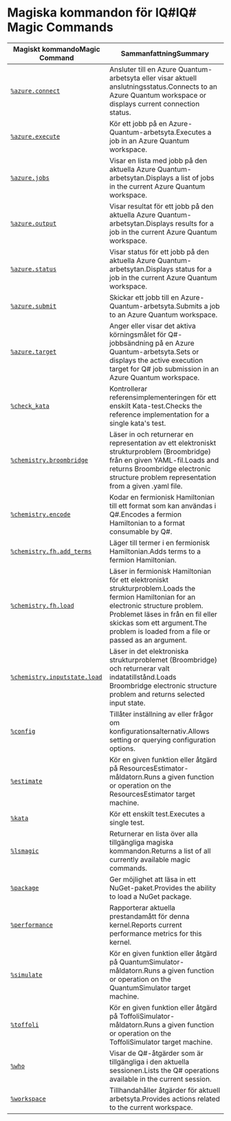 # <a name="iq-magic-commands"></a><span data-ttu-id="8dd88-101">Magiska kommandon för IQ#</span><span class="sxs-lookup"><span data-stu-id="8dd88-101">IQ# Magic Commands</span></span>

| <span data-ttu-id="8dd88-102">Magiskt kommando</span><span class="sxs-lookup"><span data-stu-id="8dd88-102">Magic Command</span></span> | <span data-ttu-id="8dd88-103">Sammanfattning</span><span class="sxs-lookup"><span data-stu-id="8dd88-103">Summary</span></span> |
|---------------|---------|
| [`%azure.connect`](xref:microsoft.quantum.iqsharp.magic-ref.azure.connect) | <span data-ttu-id="8dd88-104">Ansluter till en Azure Quantum-arbetsyta eller visar aktuell anslutningsstatus.</span><span class="sxs-lookup"><span data-stu-id="8dd88-104">Connects to an Azure Quantum workspace or displays current connection status.</span></span> |
| [`%azure.execute`](xref:microsoft.quantum.iqsharp.magic-ref.azure.execute) | <span data-ttu-id="8dd88-105">Kör ett jobb på en Azure-Quantum-arbetsyta.</span><span class="sxs-lookup"><span data-stu-id="8dd88-105">Executes a job in an Azure Quantum workspace.</span></span> |
| [`%azure.jobs`](xref:microsoft.quantum.iqsharp.magic-ref.azure.jobs) | <span data-ttu-id="8dd88-106">Visar en lista med jobb på den aktuella Azure Quantum-arbetsytan.</span><span class="sxs-lookup"><span data-stu-id="8dd88-106">Displays a list of jobs in the current Azure Quantum workspace.</span></span> |
| [`%azure.output`](xref:microsoft.quantum.iqsharp.magic-ref.azure.output) | <span data-ttu-id="8dd88-107">Visar resultat för ett jobb på den aktuella Azure Quantum-arbetsytan.</span><span class="sxs-lookup"><span data-stu-id="8dd88-107">Displays results for a job in the current Azure Quantum workspace.</span></span> |
| [`%azure.status`](xref:microsoft.quantum.iqsharp.magic-ref.azure.status) | <span data-ttu-id="8dd88-108">Visar status för ett jobb på den aktuella Azure Quantum-arbetsytan.</span><span class="sxs-lookup"><span data-stu-id="8dd88-108">Displays status for a job in the current Azure Quantum workspace.</span></span> |
| [`%azure.submit`](xref:microsoft.quantum.iqsharp.magic-ref.azure.submit) | <span data-ttu-id="8dd88-109">Skickar ett jobb till en Azure-Quantum-arbetsyta.</span><span class="sxs-lookup"><span data-stu-id="8dd88-109">Submits a job to an Azure Quantum workspace.</span></span> |
| [`%azure.target`](xref:microsoft.quantum.iqsharp.magic-ref.azure.target) | <span data-ttu-id="8dd88-110">Anger eller visar det aktiva körningsmålet för Q#-jobbsändning på en Azure Quantum-arbetsyta.</span><span class="sxs-lookup"><span data-stu-id="8dd88-110">Sets or displays the active execution target for Q# job submission in an Azure Quantum workspace.</span></span> |
| [`%check_kata`](xref:microsoft.quantum.iqsharp.magic-ref.check_kata) | <span data-ttu-id="8dd88-111">Kontrollerar referensimplementeringen för ett enskilt Kata-test.</span><span class="sxs-lookup"><span data-stu-id="8dd88-111">Checks the reference implementation for a single kata's test.</span></span> |
| [`%chemistry.broombridge`](xref:microsoft.quantum.iqsharp.magic-ref.chemistry.broombridge) | <span data-ttu-id="8dd88-112">Läser in och returnerar en representation av ett elektroniskt strukturproblem (Broombridge) från en given YAML-fil.</span><span class="sxs-lookup"><span data-stu-id="8dd88-112">Loads and returns Broombridge electronic structure problem representation from a given .yaml file.</span></span> |
| [`%chemistry.encode`](xref:microsoft.quantum.iqsharp.magic-ref.chemistry.encode) | <span data-ttu-id="8dd88-113">Kodar en fermionisk Hamiltonian till ett format som kan användas i Q#.</span><span class="sxs-lookup"><span data-stu-id="8dd88-113">Encodes a fermion Hamiltonian to a format consumable by Q#.</span></span> |
| [`%chemistry.fh.add_terms`](xref:microsoft.quantum.iqsharp.magic-ref.chemistry.fh.add_terms) | <span data-ttu-id="8dd88-114">Läger till termer i en fermionisk Hamiltonian.</span><span class="sxs-lookup"><span data-stu-id="8dd88-114">Adds terms to a fermion Hamiltonian.</span></span> |
| [`%chemistry.fh.load`](xref:microsoft.quantum.iqsharp.magic-ref.chemistry.fh.load) | <span data-ttu-id="8dd88-115">Läser in fermionisk Hamiltonian för ett elektroniskt strukturproblem.</span><span class="sxs-lookup"><span data-stu-id="8dd88-115">Loads the fermion Hamiltonian for an electronic structure problem.</span></span> <span data-ttu-id="8dd88-116">Problemet läses in från en fil eller skickas som ett argument.</span><span class="sxs-lookup"><span data-stu-id="8dd88-116">The problem is loaded from a file or passed as an argument.</span></span> |
| [`%chemistry.inputstate.load`](xref:microsoft.quantum.iqsharp.magic-ref.chemistry.inputstate.load) | <span data-ttu-id="8dd88-117">Läser in det elektroniska strukturproblemet (Broombridge) och returnerar valt indatatillstånd.</span><span class="sxs-lookup"><span data-stu-id="8dd88-117">Loads Broombridge electronic structure problem and returns selected input state.</span></span> |
| [`%config`](xref:microsoft.quantum.iqsharp.magic-ref.config) | <span data-ttu-id="8dd88-118">Tillåter inställning av eller frågor om konfigurationsalternativ.</span><span class="sxs-lookup"><span data-stu-id="8dd88-118">Allows setting or querying configuration options.</span></span> |
| [`%estimate`](xref:microsoft.quantum.iqsharp.magic-ref.estimate) | <span data-ttu-id="8dd88-119">Kör en given funktion eller åtgärd på ResourcesEstimator-måldatorn.</span><span class="sxs-lookup"><span data-stu-id="8dd88-119">Runs a given function or operation on the ResourcesEstimator target machine.</span></span> |
| [`%kata`](xref:microsoft.quantum.iqsharp.magic-ref.kata) | <span data-ttu-id="8dd88-120">Kör ett enskilt test.</span><span class="sxs-lookup"><span data-stu-id="8dd88-120">Executes a single test.</span></span> |
| [`%lsmagic`](xref:microsoft.quantum.iqsharp.magic-ref.lsmagic) | <span data-ttu-id="8dd88-121">Returnerar en lista över alla tillgängliga magiska kommandon.</span><span class="sxs-lookup"><span data-stu-id="8dd88-121">Returns a list of all currently available magic commands.</span></span> |
| [`%package`](xref:microsoft.quantum.iqsharp.magic-ref.package) | <span data-ttu-id="8dd88-122">Ger möjlighet att läsa in ett NuGet-paket.</span><span class="sxs-lookup"><span data-stu-id="8dd88-122">Provides the ability to load a NuGet package.</span></span> |
| [`%performance`](xref:microsoft.quantum.iqsharp.magic-ref.performance) | <span data-ttu-id="8dd88-123">Rapporterar aktuella prestandamått för denna kernel.</span><span class="sxs-lookup"><span data-stu-id="8dd88-123">Reports current performance metrics for this kernel.</span></span> |
| [`%simulate`](xref:microsoft.quantum.iqsharp.magic-ref.simulate) | <span data-ttu-id="8dd88-124">Kör en given funktion eller åtgärd på QuantumSimulator-måldatorn.</span><span class="sxs-lookup"><span data-stu-id="8dd88-124">Runs a given function or operation on the QuantumSimulator target machine.</span></span> |
| [`%toffoli`](xref:microsoft.quantum.iqsharp.magic-ref.toffoli) | <span data-ttu-id="8dd88-125">Kör en given funktion eller åtgärd på ToffoliSimulator-måldatorn.</span><span class="sxs-lookup"><span data-stu-id="8dd88-125">Runs a given function or operation on the ToffoliSimulator target machine.</span></span> |
| [`%who`](xref:microsoft.quantum.iqsharp.magic-ref.who) | <span data-ttu-id="8dd88-126">Visar de Q#-åtgärder som är tillgängliga i den aktuella sessionen.</span><span class="sxs-lookup"><span data-stu-id="8dd88-126">Lists the Q# operations available in the current session.</span></span> |
| [`%workspace`](xref:microsoft.quantum.iqsharp.magic-ref.workspace) | <span data-ttu-id="8dd88-127">Tillhandahåller åtgärder för aktuell arbetsyta.</span><span class="sxs-lookup"><span data-stu-id="8dd88-127">Provides actions related to the current workspace.</span></span> |
